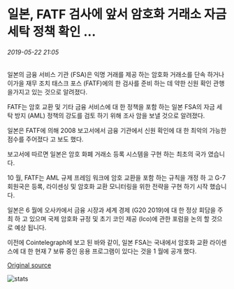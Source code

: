 # 일본, FATF 검사에 앞서 암호화 거래소 자금 세탁 정책 확인 ...

###### 2019-05-22 21:05

일본의 금융 서비스 기관 (FSA)은 익명 거래를 제공 하는 암호화 거래소를 단속 하거나이가을 재무 조치 태스크 포스 (FATF)에의 한 검사를 준비 하는 데 약한 신원 확인 관행을가지고 있는 것으로 알려졌다.

FATF는 암호 교환 및 기타 금융 서비스에 대 한 정책을 포함 하는 일본 FSA의 자금 세탁 방지 (AML) 정책의 강도를 검토 하기 위해 조사 암을 보낼 것으로 알려졌다.

일본은 FATF에 의해 2008 보고서에서 금융 기관에서 신원 확인에 대 한 최악의 가능한 점수를 주어졌다 고 보도 했다.

보고서에 따르면 일본은 암호 화폐 거래소 등록 시스템을 구현 하는 최초의 국가 였습니다.

10 월, FATF는 AML 규제 프레임 워크에 암호 교환을 포함 하는 규칙을 개정 하 고 G-7 회원국은 등록, 라이센싱 및 암호화 교환 모니터링을 위한 전략을 구현 하기 시작 했습니다.

일본은 6 월에 오사카에서 금융 시장과 세계 경제 (G20 2019)에 대 한 정상 회담을 주최 하 고 있으며 국제 암호화 규정 및 초기 코인 제공 (Ico)에 관한 포럼을 논의 할 것으로 예상 됩니다.

이전에 Cointelegraph에 보고 된 바와 같이, 일본 FSA는 국내에서 암호화 교환 라이센스에 대 한 현재 7 보류 중인 응용 프로그램이 있다는 것을 1 월에 공개 했다.

[Original source](https://cointelegraph.com/news/japan-to-check-money-laundering-policies-of-crypto-exchanges-ahead-of-fatf-inspection)

![stats](https://c.statcounter.com/11760860/0/a89fa40b/1/ "stats")